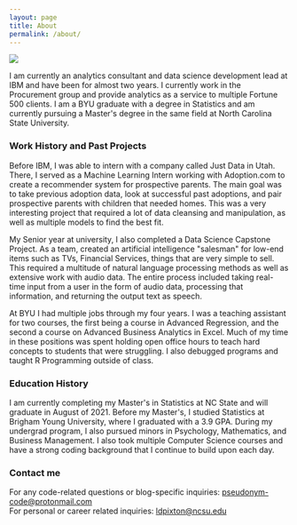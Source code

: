 ```yaml
---
layout: page
title: About
permalink: /about/
---
```


![]('https://raw.githubusercontent.com/pseudonym-code/pseudonym-code.github.io/lee.png')


I am currently an analytics consultant and data science development lead at IBM and have been for almost two years. I currently work in the Procurement group and provide analytics as a service to multiple Fortune 500 clients. I am a BYU graduate with a degree in Statistics and am currently pursuing a Master's degree in the same field at North Carolina State University.

### Work History and Past Projects  

Before IBM, I was able to intern with a company called Just Data in Utah. There, I served as a Machine Learning Intern working with Adoption.com to create a recommender system for prospective parents. The main goal was to take previous adoption data, look at successful past adoptions, and pair prospective parents with children that needed homes. This was a very interesting project that required a lot of data cleansing and manipulation, as well as multiple models to find the best fit.  

My Senior year at university, I also completed a Data Science Capstone Project. As a team, created an artificial intelligence "salesman" for low-end items such as TVs, Financial Services, things that are very simple to sell. This required a multitude of natural language processing methods as well as extensive work with audio data. The entire process included taking real-time input from a user in the form of audio data, processing that information, and returning the output text as speech. 

At BYU I had multiple jobs through my four years. I was a teaching assistant for two courses, the first being a course in Advanced Regression, and the second a course on Advanced Business Analytics in Excel. Much of my time in these positions was spent holding open office hours to teach hard concepts to students that were struggling. I also debugged programs and taught R Programming outside of class.  

### Education History

I am currently completing my Master's in Statistics at NC State and will graduate in August of 2021. Before my Master's, I studied Statistics at Brigham Young University, where I graduated with a 3.9 GPA. During my undergrad program, I also pursued minors in Psychology, Mathematics, and Business Management. I also took multiple Computer Science courses and have a strong coding background that I continue to build upon each day.  

### Contact me

For any code-related questions or blog-specific inquiries: [pseudonym-code@protonmail.com](mailto:pseudonym-code@protonmail.com)  
For personal or career related inquiries: [ldpixton@ncsu.edu](mailto:ldpixton@ncsu.edu)

